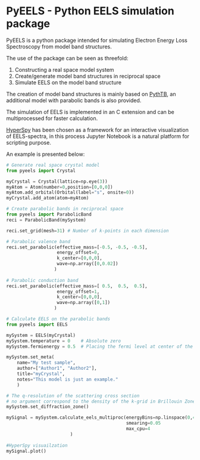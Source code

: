 PyEELS - Python EELS simulation package
=======================================

PyEELS is a python package intended for simulating Electron Energy Loss Spectroscopy from model band structures. 


The use of the package can be seen as threefold:
1. Constructing a real space model system
2. Create/generate model band structures in reciprocal space
3. Simulate EELS on the model band structure


The creation of model band structures is mainly based on [PythTB](http://physics.rutgers.edu/pythtb/), an additional model with parabolic bands is also provided.

The simulation of EELS is implemented in an C extension and can be multiprocessed for faster calculation.

[HyperSpy](http://hyperspy.org/) has been chosen as a framework for an interactive visualization of EELS-spectra, in this process Jupyter Notebook is a natural platform for scripting purpose.

An example is presented below:

```python
# Generate real space crystal model
from pyeels import Crystal

myCrystal = Crystal(lattice=np.eye(3))
myAtom = Atom(number=0,position=[0,0,0])
myAtom.add_orbital(Orbital(label="s", onsite=0))
myCrystal.add_atom(atom=myAtom)

# Create parabolic bands in reciprocal space
from pyeels import ParabolicBand
reci = ParabolicBand(mySystem)

reci.set_grid(mesh=31) # Number of k-points in each dimension

# Parabolic valence band
reci.set_parabolic(effective_mass=[-0.5, -0.5, -0.5], 
                   energy_offset=0, 
                   k_center=[0,0,0], 
                   wave=np.array([0,0.02])
                  )
		 
# Parabolic conduction band
reci.set_parabolic(effective_mass=[ 0.5,  0.5,  0.5], 
                   energy_offset=1, 
                   k_center=[0,0,0],
                   wave=np.array([0,1])
                  )

# Calculate EELS on the parabolic bands
from pyeels import EELS

mySystem = EELS(myCrystal)
mySystem.temperature = 0    # Absolute zero
mySystem.fermienergy = 0.5  # Placing the fermi level at center of the band gap

mySystem.set_meta(
	name="My test sample", 
	author=["Author1", "Author2"], 
	title="myCrystal", 
	notes="This model is just an example." 
	)

# The q-resolution of the scattering cross section
# no argument correspond to the density of the k-grid in Brillouin Zone
mySystem.set_diffraction_zone()

mySignal = mySystem.calculate_eels_multiproc(energyBins=np.linspace(0,4,200),
                                     	     smearing=0.05
                                     	     max_cpu=4
					    )
					    
#HyperSpy visuailzation
mySignal.plot()
```
